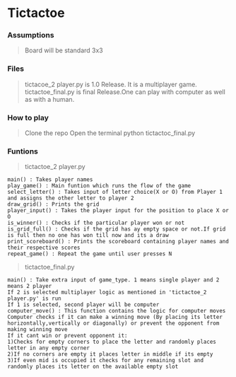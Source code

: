 # Tictactoe

### Assumptions
> Board will be standard 3x3

### Files
> tictacoe_2 player.py is 1.0 Release. It is a multiplayer game.
> tictactoe_final.py is final Release.One can play with computer as well as with a human.

### How to play
> Clone the repo
> Open the terminal
> python tictactoc_final.py 

### Funtions
> tictactoe_2 player.py
```
main() : Takes player names
play_game() : Main funtion which runs the flow of the game
select_letter() : Takes input of letter choice(X or O) from Player 1 and assigns the other letter to player 2
draw_grid() : Prints the grid
player_input() : Takes the player input for the position to place X or O
is_winner() : Checks if the particular player won or not
is_grid_full() : Checks if the grid has ay empty space or not.If grid is full then no one has won till now and its a draw
print_scoreboard() : Prints the scoreboard containing player names and their respective scores
repeat_game() : Repeat the game until user presses N
```
> tictactoe_final.py
```
main() : Take extra input of game_type. 1 means single player and 2 means 2 player
If 2 is selected multiplayer logic as mentioned in 'tictactoe_2 player.py' is run
If 1 is selected, second player will be computer
computer_move() : This function contains the logic for computer moves
Computer checks if it can make a winning move (By placing its letter horizontally,vertically or diagonally) or prevent the opponent from making winning move
If it cant win or prevent opponent it: 
1)Checks for empty corners to place the letter and randomly places letter in any empty corner
2)If no corners are empty it places letter in middle if its empty
3)If even mid is occupied it checks for any remaining slot and randomly places its letter on the available empty slot

```
